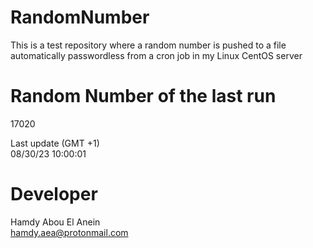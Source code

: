 # RandomNumber    
This is a test repository where a random number is pushed to a file automatically passwordless from a cron job in my Linux CentOS server    
# Random Number of the last run   
17020
      
Last update (GMT +1)    
08/30/23 10:00:01
# Developer    
Hamdy Abou El Anein   
hamdy.aea@protonmail.com
